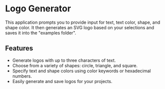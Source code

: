 # Logo Generator

This application prompts you to provide input for text, text color, shape, and shape color. It then generates an SVG logo based on your selections and saves it into the "examples folder".

## Features

- Generate logos with up to three characters of text.
- Choose from a variety of shapes: circle, triangle, and square.
- Specify text and shape colors using color keywords or hexadecimal numbers.
- Easily generate and save logos for your projects.